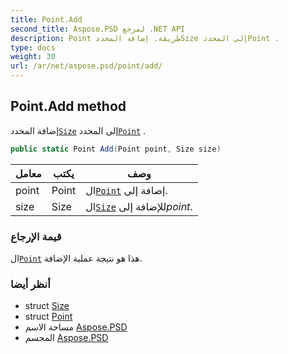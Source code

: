 ```yaml
---
title: Point.Add
second_title: Aspose.PSD لمرجع .NET API
description: Point طريقة. إضافة المحددSize إلى المحددPoint .
type: docs
weight: 30
url: /ar/net/aspose.psd/point/add/
---
```

## Point.Add method

إضافة المحدد[`Size`](../../size/) إلى المحدد[`Point`](../) .

```csharp
public static Point Add(Point point, Size size)
```

| معامل | يكتب | وصف |
| --- | --- | --- |
| point | Point | ال[`Point`](../) إضافة إلى. |
| size | Size | ال[`Size`](../../size/) للإضافة إلى*point*. |

### قيمة الإرجاع

ال[`Point`](../) هذا هو نتيجة عملية الإضافة.

### أنظر أيضا

* struct [Size](../../size/)
* struct [Point](../)
* مساحة الاسم [Aspose.PSD](../../point/)
* المجسم [Aspose.PSD](../../../)


